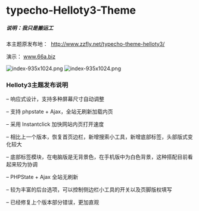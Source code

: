 # typecho-Helloty3-Theme

##### 说明：我只是搬运工

本主题原发布地：  http://www.zzfly.net/typecho-theme-helloty3/

演示： www.66a.biz

<img src="https://ooo.0o0.ooo/2017/08/08/59889376c5b65.png" alt="index-935x1024.png" title="index-935x1024.png" />

<img src="https://i.loli.net/2017/09/21/59c3d5afb6f47.png" alt="index-935x1024.png" title="index-935x1024.png" />

### Helloty3主题发布说明

– 响应式设计，支持多种屏幕尺寸自动调整

– 支持 phpstate + Ajax，全站无刷新加载内页

– 采用 Instantclick 加快网站内页打开速度
 
– 相比上一个版本，恢复首页边栏，新增搜索小工具，新增底部标签，头部版式变化较大

– 底部标签模块，在电脑版是无背景色，在手机版中为白色背景，这种搭配目前看起来较为协调

– PHPState + Ajax 全站无刷新

– 较为丰富的后台选项，可以控制侧边栏小工具的开关以及页脚版权填写

– 已经修复上个版本部分错误，更加直观
